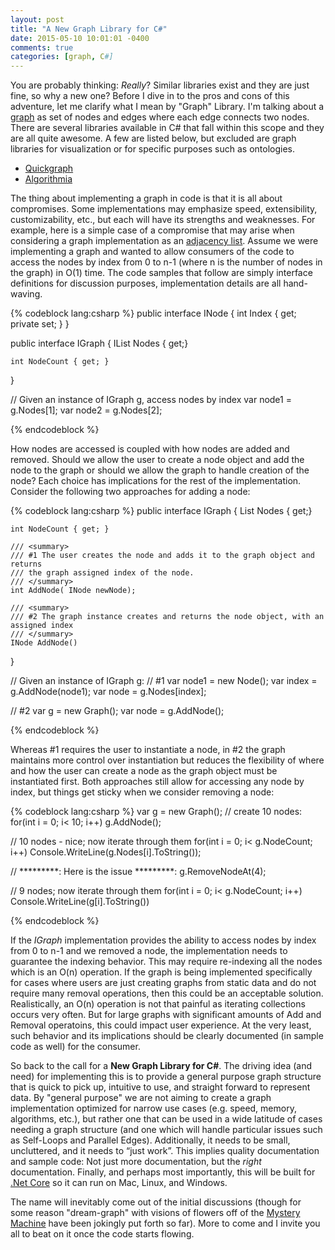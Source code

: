 ```yaml
---
layout: post
title: "A New Graph Library for C#"
date: 2015-05-10 10:01:01 -0400
comments: true
categories: [graph, C#]
---
```


You are probably thinking: *Really*?  Similar libraries exist and they are just fine, so why a new one?  Before I dive in to the pros and cons of this adventure, let me clarify what I mean by "Graph" Library. I'm talking about a [graph](http://en.wikipedia.org/wiki/Graph_theory) as set of nodes and edges where each edge connects two nodes.  There are several libraries available in C# that fall within this scope and they are all quite awesome. A few are listed below, but excluded are graph libraries for visualization or for specific purposes such as ontologies.

  - [Quickgraph](https://quickgraph.codeplex.com/)<br/>
  - [Algorithmia](https://github.com/SolutionsDesign/Algorithmia/)<br/>

The thing about implementing a graph in code is that it is all about compromises. Some implementations may emphasize speed, extensibility, customizability, etc., but each will have its strengths and weaknesses.  For example, here is a simple case of a compromise that may arise when considering a graph implementation as an [adjacency list](http://en.wikipedia.org/wiki/Adjacency_list). Assume we were implementing a graph and wanted to allow consumers of the code to access the nodes by index from 0 to n-1 (where n is the number of nodes in the graph) in O(1) time.  The code samples that follow are simply interface definitions for discussion purposes, implementation details are all hand-waving.

{% codeblock lang:csharp  %}
public interface INode
{
    int Index { get; private set; }
}  

public interface IGraph
{ 
    IList<INode> Nodes { get;}

    int NodeCount { get; }
}  

// Given an instance of IGraph g, access nodes by index
var node1 = g.Nodes[1];
var node2 = g.Nodes[2];

{% endcodeblock %}

How nodes are accessed is coupled with how nodes are added and removed.  Should we allow the user to create a node object and add the node to the graph or should we allow the graph to handle creation of the node?  Each choice has implications for the rest of the implementation.  Consider the following two approaches for adding a node:

{% codeblock lang:csharp  %}
public interface IGraph
{
    List<INode> Nodes { get;}

    int NodeCount { get; }

    /// <summary>
    /// #1 The user creates the node and adds it to the graph object and returns
    /// the graph assigned index of the node.
    /// </summary>
    int AddNode( INode newNode);

    /// <summary>
    /// #2 The graph instance creates and returns the node object, with an assigned index
    /// </summary>
    INode AddNode() 
}

// Given an instance of IGraph g:
// #1
var node1 = new Node();
var index = g.AddNode(node1);
var node = g.Nodes[index];

// #2
var g = new Graph();
var node = g.AddNode();

{% endcodeblock %}

Whereas #1 requires the user to instantiate a node, in #2 the graph maintains more control over instantiation but reduces the flexibility of where and how the user can create a node as the graph object must be instantiated first.  Both approaches still allow for accessing any node by index, but things get sticky when we consider removing a node:

{% codeblock lang:csharp  %}
var g = new Graph();
// create 10 nodes:
for(int i = 0; i< 10; i++)
    g.AddNode();

// 10 nodes - nice; now iterate through them
for(int i = 0; i< g.NodeCount; i++)
    Console.WriteLine(g.Nodes[i].ToString());

//  *********: Here is the issue *********:
g.RemoveNodeAt(4);

// 9 nodes; now iterate through them
for(int i = 0; i< g.NodeCount; i++)
    Console.WriteLine(g[i].ToString())

{% endcodeblock %}

If the *IGraph* implementation provides the ability to access nodes by index from 0 to n-1 and we removed a node, the implementation needs to guarantee the indexing behavior.  This may require re-indexing all the nodes which is an O(n) operation.  If the graph is being implemented specifically for cases where users are just creating graphs from static data and do not require many removal operations, then this could be an acceptable solution.  Realistically, an O(n) operation is not that painful as iterating collections occurs very often.  But for large graphs with significant amounts of Add and Removal operatoins, this could impact user experience.  At the very least, such behavior and its implications should be clearly documented (in sample code as well) for the consumer.

So back to the call for a **New Graph Library for C#**. The driving idea (and need) for implementing this is to provide a general purpose graph structure that is quick to pick up, intuitive to use, and straight forward to represent data.  By "general purpose" we are not aiming to create a graph implementation optimized for narrow use cases (e.g. speed, memory, algorithms, etc.), but rather one that can be used in a wide latitude of cases needing a graph structure (and one which will handle particular issues such as Self-Loops and Parallel Edges).  Additionally, it needs to be small, uncluttered, and it needs to “just work”.  This implies quality documentation and sample code:  Not just more documentation, but the *right* documentation.  Finally, and perhaps most importantly, this will be built for [.Net Core](http://www.dotnetfoundation.org/) so it can run on Mac, Linux, and Windows.

The name will inevitably come out of the initial discussions (though for some reason "dream-graph" with visions of flowers off of the [Mystery Machine](http://scoobydoo.wikia.com/wiki/Mystery_Machine) have been jokingly put forth so far).  More to come and I invite you all to beat on it once the code starts flowing.


